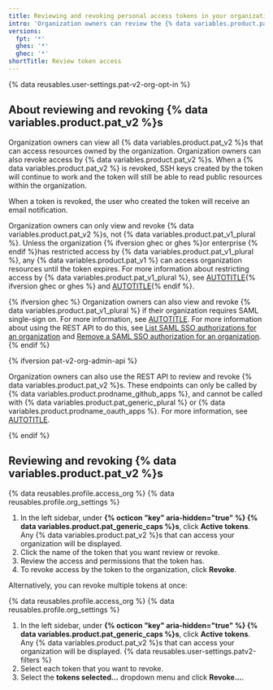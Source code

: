 ```yaml
---
title: Reviewing and revoking personal access tokens in your organization
intro: 'Organization owners can review the {% data variables.product.pat_v2 %}s that can access their organization. They can also revoke access of specific {% data variables.product.pat_v2 %}s.'
versions:
  fpt: '*'
  ghes: '*'
  ghec: '*'
shortTitle: Review token access
---
```


{% data reusables.user-settings.pat-v2-org-opt-in %}

## About reviewing and revoking {% data variables.product.pat_v2 %}s

Organization owners can view all {% data variables.product.pat_v2 %}s that can access resources owned by the organization. Organization owners can also revoke access by {% data variables.product.pat_v2 %}s. When a {% data variables.product.pat_v2 %} is revoked, SSH keys created by the token will continue to work and the token will still be able to read public resources within the organization.

When a token is revoked, the user who created the token will receive an email notification.

Organization owners can only view and revoke {% data variables.product.pat_v2 %}s, not {% data variables.product.pat_v1_plural %}. Unless the organization {% ifversion ghec or ghes %}or enterprise {% endif %}has restricted access by {% data variables.product.pat_v1_plural %}, any {% data variables.product.pat_v1 %} can access organization resources until the token expires. For more information about restricting access by {% data variables.product.pat_v1_plural %}, see [AUTOTITLE](/organizations/managing-programmatic-access-to-your-organization/setting-a-personal-access-token-policy-for-your-organization){% ifversion ghec or ghes %} and [AUTOTITLE](/admin/policies/enforcing-policies-for-your-enterprise/enforcing-policies-for-personal-access-tokens-in-your-enterprise){% endif %}.

{% ifversion ghec %} Organization owners can also view and revoke {% data variables.product.pat_v1_plural %} if their organization requires SAML single-sign on. For more information, see [AUTOTITLE](/admin/user-management/managing-users-in-your-enterprise/viewing-and-managing-a-users-saml-access-to-your-enterprise#viewing-and-revoking-authorized-credentials). For more information about using the REST API to do this, see [List SAML SSO authorizations for an organization](/rest/orgs/orgs#list-saml-sso-authorizations-for-an-organization) and [Remove a SAML SSO authorization for an organization](/rest/orgs/orgs#remove-a-saml-sso-authorization-for-an-organization).{% endif %}

{% ifversion pat-v2-org-admin-api %}

Organization owners can also use the REST API to review and revoke {% data variables.product.pat_v2 %}s. These endpoints can only be called by {% data variables.product.prodname_github_apps %}, and cannot be called with {% data variables.product.pat_generic_plural %} or {% data variables.product.prodname_oauth_apps %}. For more information, see [AUTOTITLE](/rest/orgs/orgs#list-fine-grained-personal-access-tokens-with-access-to-organization-resources).

{% endif %}

## Reviewing and revoking {% data variables.product.pat_v2 %}s

{% data reusables.profile.access_org %}
{% data reusables.profile.org_settings %}
1. In the left sidebar, under **{% octicon "key" aria-hidden="true" %} {% data variables.product.pat_generic_caps %}s**, click **Active tokens**. Any {% data variables.product.pat_v2 %}s that can access your organization will be displayed.
1. Click the name of the token that you want review or revoke.
1. Review the access and permissions that the token has.
1. To revoke access by the token to the organization, click **Revoke**.

Alternatively, you can revoke multiple tokens at once:

{% data reusables.profile.access_org %}
{% data reusables.profile.org_settings %}
1. In the left sidebar, under **{% octicon "key" aria-hidden="true" %} {% data variables.product.pat_generic_caps %}s**, click **Active tokens**. Any {% data variables.product.pat_v2 %}s that can access your organization will be displayed.
{% data reusables.user-settings.patv2-filters %}
1. Select each token that you want to revoke.
1. Select the **tokens selected...** dropdown menu and click **Revoke...**.

